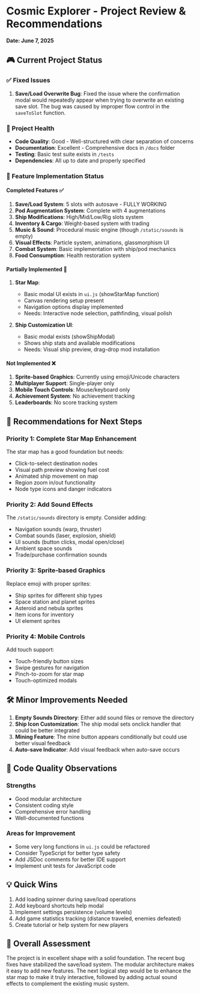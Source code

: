 # Cosmic Explorer - Project Review & Recommendations
**Date: June 7, 2025**

## 🎮 Current Project Status

### ✅ Fixed Issues
1. **Save/Load Overwrite Bug**: Fixed the issue where the confirmation modal would repeatedly appear when trying to overwrite an existing save slot. The bug was caused by improper flow control in the `saveToSlot` function.

### 📁 Project Health
- **Code Quality**: Good - Well-structured with clear separation of concerns
- **Documentation**: Excellent - Comprehensive docs in `/docs` folder
- **Testing**: Basic test suite exists in `/tests`
- **Dependencies**: All up to date and properly specified

### 🎯 Feature Implementation Status

#### Completed Features ✅
1. **Save/Load System**: 5 slots with autosave - FULLY WORKING
2. **Pod Augmentation System**: Complete with 4 augmentations
3. **Ship Modifications**: High/Mid/Low/Rig slots system
4. **Inventory & Cargo**: Weight-based system with trading
5. **Music & Sound**: Procedural music engine (though `/static/sounds` is empty)
6. **Visual Effects**: Particle system, animations, glassmorphism UI
7. **Combat System**: Basic implementation with ship/pod mechanics
8. **Food Consumption**: Health restoration system

#### Partially Implemented 🚧
1. **Star Map**: 
   - Basic modal UI exists in `ui.js` (showStarMap function)
   - Canvas rendering setup present
   - Navigation options display implemented
   - Needs: Interactive node selection, pathfinding, visual polish

2. **Ship Customization UI**:
   - Basic modal exists (showShipModal)
   - Shows ship stats and available modifications
   - Needs: Visual ship preview, drag-drop mod installation

#### Not Implemented ❌
1. **Sprite-based Graphics**: Currently using emoji/Unicode characters
2. **Multiplayer Support**: Single-player only
3. **Mobile Touch Controls**: Mouse/keyboard only
4. **Achievement System**: No achievement tracking
5. **Leaderboards**: No score tracking system

## 🚀 Recommendations for Next Steps

### Priority 1: Complete Star Map Enhancement
The star map has a good foundation but needs:
- Click-to-select destination nodes
- Visual path preview showing fuel cost
- Animated ship movement on map
- Region zoom in/out functionality
- Node type icons and danger indicators

### Priority 2: Add Sound Effects
The `/static/sounds` directory is empty. Consider adding:
- Navigation sounds (warp, thruster)
- Combat sounds (laser, explosion, shield)
- UI sounds (button clicks, modal open/close)
- Ambient space sounds
- Trade/purchase confirmation sounds

### Priority 3: Sprite-based Graphics
Replace emoji with proper sprites:
- Ship sprites for different ship types
- Space station and planet sprites
- Asteroid and nebula sprites
- Item icons for inventory
- UI element sprites

### Priority 4: Mobile Controls
Add touch support:
- Touch-friendly button sizes
- Swipe gestures for navigation
- Pinch-to-zoom for star map
- Touch-optimized modals

## 🛠️ Minor Improvements Needed

1. **Empty Sounds Directory**: Either add sound files or remove the directory
2. **Ship Icon Customization**: The ship modal sets onclick handler that could be better integrated
3. **Mining Feature**: The mine button appears conditionally but could use better visual feedback
4. **Auto-save Indicator**: Add visual feedback when auto-save occurs

## 📝 Code Quality Observations

### Strengths
- Good modular architecture
- Consistent coding style
- Comprehensive error handling
- Well-documented functions

### Areas for Improvement
- Some very long functions in `ui.js` could be refactored
- Consider TypeScript for better type safety
- Add JSDoc comments for better IDE support
- Implement unit tests for JavaScript code

## 💡 Quick Wins
1. Add loading spinner during save/load operations
2. Add keyboard shortcuts help modal
3. Implement settings persistence (volume levels)
4. Add game statistics tracking (distance traveled, enemies defeated)
5. Create tutorial or help system for new players

## 🎉 Overall Assessment
The project is in excellent shape with a solid foundation. The recent bug fixes have stabilized the save/load system. The modular architecture makes it easy to add new features. The next logical step would be to enhance the star map to make it truly interactive, followed by adding actual sound effects to complement the existing music system.
